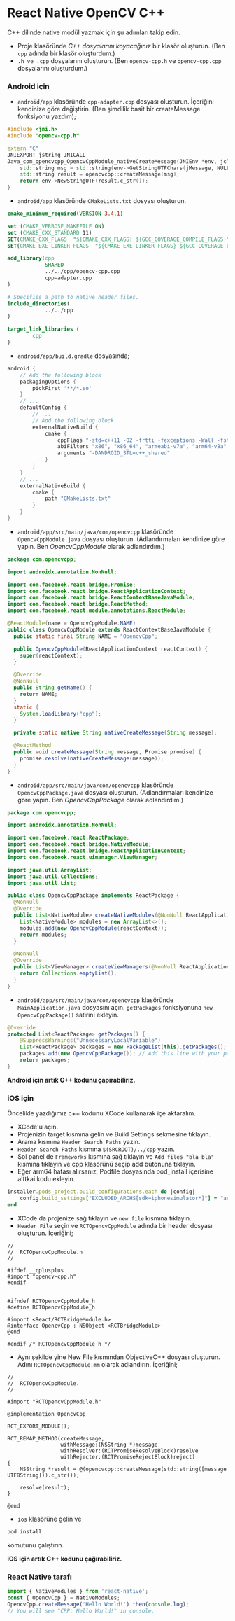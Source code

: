 # React Native OpenCV C++

C++ dilinde native modül yazmak için şu adımları takip edin.

- Proje klasöründe *C++ dosyalarını koyacağınız* bir klasör oluşturun. (Ben `cpp` adında bir klasör oluşturdum.)
- `.h ve .cpp` dosyalarını oluşturun. (Ben `opencv-cpp.h` ve `opencv-cpp.cpp` dosyalarını oluşturdum.)

### Android için
- `android/app` klasöründe `cpp-adapter.cpp` dosyası oluşturun. İçeriğini kendinize göre değiştirin. (Ben şimdilik basit bir createMessage fonksiyonu yazdım);
```cpp
#include <jni.h>
#include "opencv-cpp.h"

extern "C"
JNIEXPORT jstring JNICALL
Java_com_opencvcpp_OpencvCppModule_nativeCreateMessage(JNIEnv *env, jclass type, jstring jMessage) {
    std::string msg = std::string(env->GetStringUTFChars(jMessage, NULL));
    std::string result = opencvcpp::createMessage(msg);
    return env->NewStringUTF(result.c_str());
}
```
- `android/app` klasöründe `CMakeLists.txt` dosyası oluşturun.
```cmake
cmake_minimum_required(VERSION 3.4.1)

set (CMAKE_VERBOSE_MAKEFILE ON)
set (CMAKE_CXX_STANDARD 11)
SET(CMAKE_CXX_FLAGS  "${CMAKE_CXX_FLAGS} ${GCC_COVERAGE_COMPILE_FLAGS}")
SET(CMAKE_EXE_LINKER_FLAGS  "${CMAKE_EXE_LINKER_FLAGS} ${GCC_COVERAGE_LINK_FLAGS}")

add_library(cpp
            SHARED
            ../../cpp/opencv-cpp.cpp
            cpp-adapter.cpp
)

# Specifies a path to native header files.
include_directories(
            ../../cpp
)

target_link_libraries (
        cpp
)
```

- `android/app/build.gradle` dosyasında;
```gradle
android {
    // Add the following block
    packagingOptions {
        pickFirst '**/*.so'
    }
    // ...
    defaultConfig {
        // ...
        // Add the following block
        externalNativeBuild {
            cmake {
                cppFlags "-std=c++11 -O2 -frtti -fexceptions -Wall -fstack-protector-all"
                abiFilters "x86", "x86_64", "armeabi-v7a", "arm64-v8a"
                arguments "-DANDROID_STL=c++_shared"
            }
        }
    }
    // ...
    externalNativeBuild {
        cmake {
            path "CMakeLists.txt"
        }
    }
}
```
- `android/app/src/main/java/com/opencvcpp` klasöründe `OpencvCppModule.java` dosyası oluşturun. (Adlandırmaları kendinize göre yapın. Ben *OpencvCppModule* olarak adlandırdım.)
```java
package com.opencvcpp;

import androidx.annotation.NonNull;

import com.facebook.react.bridge.Promise;
import com.facebook.react.bridge.ReactApplicationContext;
import com.facebook.react.bridge.ReactContextBaseJavaModule;
import com.facebook.react.bridge.ReactMethod;
import com.facebook.react.module.annotations.ReactModule;

@ReactModule(name = OpencvCppModule.NAME)
public class OpencvCppModule extends ReactContextBaseJavaModule {
  public static final String NAME = "OpencvCpp";

  public OpencvCppModule(ReactApplicationContext reactContext) {
    super(reactContext);
  }

  @Override
  @NonNull
  public String getName() {
    return NAME;
  }
  static {
    System.loadLibrary("cpp");
  }

  private static native String nativeCreateMessage(String message);

  @ReactMethod
  public void createMessage(String message, Promise promise) {
    promise.resolve(nativeCreateMessage(message));
  }
}
```
- `android/app/src/main/java/com/opencvcpp` klasöründe `OpencvCppPackage.java` dosyası oluşturun. (Adlandırmaları kendinize göre yapın. Ben *OpencvCppPackage* olarak adlandırdım.)
```java
package com.opencvcpp;

import androidx.annotation.NonNull;

import com.facebook.react.ReactPackage;
import com.facebook.react.bridge.NativeModule;
import com.facebook.react.bridge.ReactApplicationContext;
import com.facebook.react.uimanager.ViewManager;

import java.util.ArrayList;
import java.util.Collections;
import java.util.List;

public class OpencvCppPackage implements ReactPackage {
  @NonNull
  @Override
  public List<NativeModule> createNativeModules(@NonNull ReactApplicationContext reactContext) {
    List<NativeModule> modules = new ArrayList<>();
    modules.add(new OpencvCppModule(reactContext));
    return modules;
  }

  @NonNull
  @Override
  public List<ViewManager> createViewManagers(@NonNull ReactApplicationContext reactContext) {
    return Collections.emptyList();
  }
}
```
- `android/app/src/main/java/com/opencvcpp` klasöründe `MainApplication.java` dosyasını açın. `getPackages` fonksiyonuna `new OpencvCppPackage()` satırını ekleyin.
```java
@Override
protected List<ReactPackage> getPackages() {
    @SuppressWarnings("UnnecessaryLocalVariable")
    List<ReactPackage> packages = new PackageList(this).getPackages();
    packages.add(new OpencvCppPackage()); // Add this line with your package name.
    return packages;
}
```
**Android için artık C++ kodunu çapırabiliriz.**


### iOS için
Öncelikle yazdığımız c++ kodunu XCode kullanarak içe aktaralım.
- XCode'u açın.
- Projenizin target kısmına gelin ve Build Settings sekmesine tıklayın.
- Arama kısmına `Header Search Paths` yazın.
- `Header Search Paths` kısmına `$(SRCROOT)/../cpp` yazın.
- Sol panel de `Frameworks` kısmına sağ tıklayın ve `Add files "bla bla"` kısmına tıklayın ve cpp klasörünü seçip add butonuna tıklayın.
- Eğer arm64 hatası alırsanız, Podfile dosyasında pod_install içerisine alttkai kodu ekleyin.
```ruby
installer.pods_project.build_configurations.each do |config|       
    config.build_settings["EXCLUDED_ARCHS[sdk=iphonesimulator*]"] = "arm64"
end
```
- XCode da projenize sağ tıklayın ve `new file` kısmına tıklayın.
- `Header File` seçin ve `RCTOpencvCppModule` adında bir header dosyası oluşturun. İçeriğini;
```objc
//
//  RCTOpencvCppModule.h
//

#ifdef __cplusplus
#import "opencv-cpp.h"
#endif


#ifndef RCTOpencvCppModule_h
#define RCTOpencvCppModule_h

#import <React/RCTBridgeModule.h>
@interface OpencvCpp : NSObject <RCTBridgeModule>
@end

#endif /* RCTOpencvCppModule_h */
```
- Aynı şekilde yine New File kısmından ObjectiveC++ dosyası oluşturun. Adını `RCTOpencvCppModule.mm` olarak adlandırın. İçeriğini;
```objc
//
//  RCTOpencvCppModule.
//

#import "RCTOpencvCppModule.h"

@implementation OpencvCpp

RCT_EXPORT_MODULE();

RCT_REMAP_METHOD(createMessage,
                 withMessage:(NSString *)message
                 withResolver:(RCTPromiseResolveBlock)resolve
                 withRejecter:(RCTPromiseRejectBlock)reject)
{
    NSString *result = @(opencvcpp::createMessage(std::string([message UTF8String])).c_str());

    resolve(result);
}

@end
```
- `ios` klasörüne gelin ve 
```bash
pod install
```
komutunu çalıştırın.

**iOS için artık C++ kodunu çağırabiliriz.**

### React Native tarafı
```javascript
import { NativeModules } from 'react-native';
const { OpencvCpp } = NativeModules;
OpencvCpp.createMessage('Hello World!').then(console.log); 
// You will see "CPP: Hello World!" in console.
```